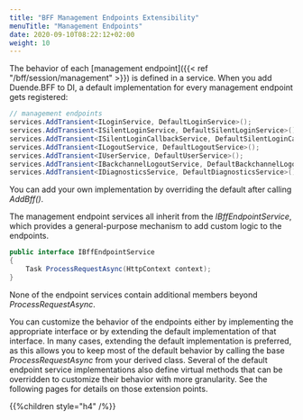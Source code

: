 ```yaml
---
title: "BFF Management Endpoints Extensibility"
menuTitle: "Management Endpoints"
date: 2020-09-10T08:22:12+02:00
weight: 10
---
```


The behavior of each [management endpoint]({{< ref "/bff/session/management" >}}) is defined in a service. When you add Duende.BFF to DI, a default implementation for every management endpoint gets registered:

```csharp
// management endpoints
services.AddTransient<ILoginService, DefaultLoginService>();
services.AddTransient<ISilentLoginService, DefaultSilentLoginService>();
services.AddTransient<ISilentLoginCallbackService, DefaultSilentLoginCallbackService>();
services.AddTransient<ILogoutService, DefaultLogoutService>();
services.AddTransient<IUserService, DefaultUserService>();
services.AddTransient<IBackchannelLogoutService, DefaultBackchannelLogoutService>();
services.AddTransient<IDiagnosticsService, DefaultDiagnosticsService>();
```

You can add your own implementation by overriding the default after calling *AddBff()*.

The management endpoint services all inherit from the *IBffEndpointService*, which provides a general-purpose mechanism to add custom logic to the endpoints. 

```cs
public interface IBffEndpointService
{
    Task ProcessRequestAsync(HttpContext context);
}
```

None of the endpoint services contain additional members beyond *ProcessRequestAsync*.

You can customize the behavior of the endpoints either by implementing the appropriate interface or by extending the default implementation of that interface. In many cases, extending the default implementation is preferred, as this allows you to keep most of the default behavior by calling the base *ProcessRequestAsync* from your derived class. Several of the default endpoint service implementations also define virtual methods that can be overridden to customize their behavior with more granularity. See the following pages for details on those extension points.

{{%children style="h4" /%}}